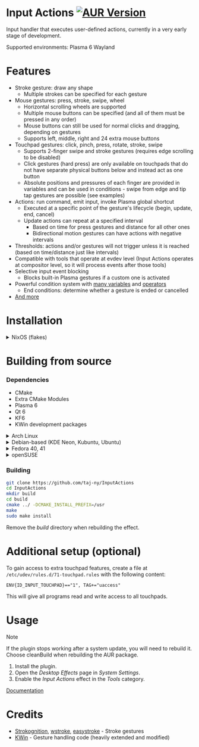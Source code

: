 # Input Actions [![AUR Version](https://img.shields.io/aur/version/input-actions)](https://aur.archlinux.org/packages/input-actions)
Input handler that executes user-defined actions, currently in a very early stage of development.

Supported environments: Plasma 6 Wayland

# Features
- Stroke gesture: draw any shape
  - Multiple strokes can be specified for each gesture
- Mouse gestures: press, stroke, swipe, wheel
  - Horizontal scrolling wheels are supported
  - Multiple mouse buttons can be specified (and all of them must be pressed in any order)
  - Mouse buttons can still be used for normal clicks and dragging, depending on gestures
  - Supports left, middle, right and 24 extra mouse buttons
- Touchpad gestures: click, pinch, press, rotate, stroke, swipe
  - Supports 2-finger swipe and stroke gestures (requires edge scrolling to be disabled)
  - Click gestures (hard press) are only available on touchpads that do not have separate physical buttons below and instead act as one button
  - Absolute positions and pressures of each finger are provided in variables and can be used in conditions - swipe from edge and tip tap gestures are possible
    (see examples)
- Actions: run command, emit input, invoke Plasma global shortcut
  - Executed at a specific point of the gesture's lifecycle (begin, update, end, cancel)
  - Update actions can repeat at a specified interval 
    - Based on time for press gestures and distance for all other ones
    - Bidirectional motion gestures can have actions with negative intervals
- Thresholds: actions and/or gestures will not trigger unless it is reached (based on time/distance just like intervals)
- Compatible with tools that operate at evdev level (Input Actions operates at compositor level, so it will process events after those tools)
- Selective input event blocking
  - Blocks built-in Plasma gestures if a custom one is activated 
- Powerful condition system with [many variables](https://github.com/InputActions/docs/blob/HEAD/variables.md) and [operators](https://github.com/InputActions/docs/blob/HEAD/configuration.md#operators)
  - End conditions: determine whether a gesture is ended or cancelled
- [And more](https://github.com/InputActions/docs/blob/HEAD/configuration.md)

# Installation
<details>
  <summary>NixOS (flakes)</summary>
  <br>

``flake.nix``:
  ```nix
  {
    inputs = {
      nixpkgs.url = "github:nixos/nixpkgs/nixos-unstable";

      inputactions = {
        url = "github:taj-ny/InputActions";
        inputs.nixpkgs.follows = "nixpkgs";
      };
    };
  }
  ```

  ```nix
  { inputs, pkgs, ... }:

  {
    environment.systemPackages = [
      inputs.inputactions.packages.${pkgs.system}.inputactions-kwin
    ];
  }
  ```
</details>

# Building from source
### Dependencies
- CMake
- Extra CMake Modules
- Plasma 6
- Qt 6
- KF6
- KWin development packages

<details>
  <summary>Arch Linux</summary>
  <br>

  ```
  sudo pacman -S --needed base-devel git extra-cmake-modules qt6-tools kwin yaml-cpp libevdev
  ```
</details>

<details>
  <summary>Debian-based (KDE Neon, Kubuntu, Ubuntu)</summary>
  <br>

  ```
  sudo apt install git cmake g++ extra-cmake-modules qt6-tools-dev kwin-wayland kwin-dev libkf6configwidgets-dev gettext libkf6kcmutils-dev libyaml-cpp-dev libxkbcommon-dev pkg-config libevdev-dev
  ```
</details>

<details>
  <summary>Fedora 40, 41</summary>
  <br>

  ```
  sudo dnf install git cmake extra-cmake-modules gcc-g++ qt6-qtbase-devel kwin-devel kf6-ki18n-devel kf6-kguiaddons-devel kf6-kcmutils-devel kf6-kconfigwidgets-devel qt6-qtbase kf6-kguiaddons kf6-ki18n wayland-devel yaml-cpp yaml-cpp-devel libepoxy-devel libevdev libevdev-devel
  ```
</details>

<details>
  <summary>openSUSE</summary>
  <br>

  ```
  sudo zypper in git cmake-full gcc-c++ kf6-extra-cmake-modules kf6-kguiaddons-devel kf6-kconfigwidgets-devel kf6-ki18n-devel kf6-kcmutils-devel "cmake(KF6I18n)" "cmake(KF6KCMUtils)" "cmake(KF6WindowSystem)" "cmake(Qt6Core)" "cmake(Qt6DBus)" "cmake(Qt6Quick)" "cmake(Qt6Widgets)" libepoxy-devel kwin6-devel yaml-cpp-devel libxkbcommon-devel libevdev-devel
  ```
</details>

### Building
```sh
git clone https://github.com/taj-ny/InputActions
cd InputActions
mkdir build
cd build
cmake ../ -DCMAKE_INSTALL_PREFIX=/usr
make
sudo make install
```

Remove the *build* directory when rebuilding the effect.

# Additional setup (optional)
To gain access to extra touchpad features, create a file at ``/etc/udev/rules.d/71-touchpad.rules``
with the following content:
```
ENV{ID_INPUT_TOUCHPAD}=="1", TAG+="uaccess"
```

This will give all programs read and write access to all touchpads.

# Usage
> [!NOTE]
> If the plugin stops working after a system update, you will need to rebuild it. Choose cleanBuild when rebuilding the AUR package.

1. Install the plugin.
2. Open the *Desktop Effects* page in *System Settings*.
3. Enable the *Input Actions* effect in the *Tools* category.

[Documentation](https://github.com/InputActions/docs/blob/HEAD/index.md)

# Credits
- [Strokognition](https://invent.kde.org/jpetso/strokognition), [wstroke](https://github.com/dkondor/wstroke), [easystroke](https://github.com/thjaeger/easystroke) - Stroke gestures
- [KWin](https://invent.kde.org/plasma/kwin) - Gesture handling code (heavily extended and modified)
